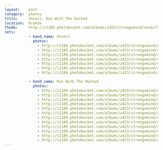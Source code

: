 ```yaml
---
layout:    post
category:  photos
title:     Unveil, Run With The Hunted 
location:  Kraków
thumb:     http://i1189.photobucket.com/albums/z423/strongxmind/unveil%20run%20with%20the%20hunted/_DSC8503.jpg 
sets:      
           - band_name: Unveil
             photos: 
               - http://i1189.photobucket.com/albums/z423/strongxmind/unveil%20run%20with%20the%20hunted/_DSC8431.jpg
               - http://i1189.photobucket.com/albums/z423/strongxmind/unveil%20run%20with%20the%20hunted/_DSC8440.jpg
               - http://i1189.photobucket.com/albums/z423/strongxmind/unveil%20run%20with%20the%20hunted/_DSC8445.jpg
               - http://i1189.photobucket.com/albums/z423/strongxmind/unveil%20run%20with%20the%20hunted/_DSC8442.jpg
               - http://i1189.photobucket.com/albums/z423/strongxmind/unveil%20run%20with%20the%20hunted/_DSC8455.jpg
               - http://i1189.photobucket.com/albums/z423/strongxmind/unveil%20run%20with%20the%20hunted/_DSC8446.jpg
               - http://i1189.photobucket.com/albums/z423/strongxmind/unveil%20run%20with%20the%20hunted/_DSC8459.jpg

           - band_name: Run With The Hunted
             photos: 
               - http://i1189.photobucket.com/albums/z423/strongxmind/unveil%20run%20with%20the%20hunted/_DSC8472.jpg
               - http://i1189.photobucket.com/albums/z423/strongxmind/unveil%20run%20with%20the%20hunted/_DSC8489.jpg
               - http://i1189.photobucket.com/albums/z423/strongxmind/unveil%20run%20with%20the%20hunted/_DSC8492.jpg
               - http://i1189.photobucket.com/albums/z423/strongxmind/unveil%20run%20with%20the%20hunted/_DSC8494.jpg
               - http://i1189.photobucket.com/albums/z423/strongxmind/unveil%20run%20with%20the%20hunted/_DSC8496.jpg
               - http://i1189.photobucket.com/albums/z423/strongxmind/unveil%20run%20with%20the%20hunted/_DSC8495.jpg
               - http://i1189.photobucket.com/albums/z423/strongxmind/unveil%20run%20with%20the%20hunted/_DSC8509.jpg
               - http://i1189.photobucket.com/albums/z423/strongxmind/unveil%20run%20with%20the%20hunted/_DSC8474.jpg
               - http://i1189.photobucket.com/albums/z423/strongxmind/unveil%20run%20with%20the%20hunted/_DSC8501.jpg
               - http://i1189.photobucket.com/albums/z423/strongxmind/unveil%20run%20with%20the%20hunted/_DSC8503.jpg
               - http://i1189.photobucket.com/albums/z423/strongxmind/unveil%20run%20with%20the%20hunted/_DSC8507.jpg
               - http://i1189.photobucket.com/albums/z423/strongxmind/unveil%20run%20with%20the%20hunted/_DSC8498.jpg
---
```

